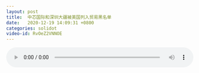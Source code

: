 ```yaml
---
layout: post
title:  中芯国际和深圳大疆被美国列入贸易黑名单
date:   2020-12-19 14:09:31 +0800
categories: solidot
video-id: RvOeZ2VNNOE
---
```


<audio src="/assets/c0ca99b171fbe9b98c0e7964f2625726.mp3" style="width: 100%;" controls></audio>

